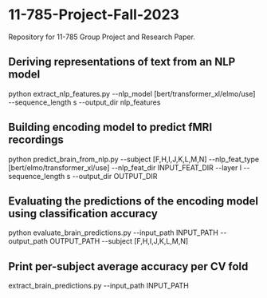 # 11-785-Project-Fall-2023

Repository for 11-785 Group Project and Research Paper.

## Deriving representations of text from an NLP model

python extract_nlp_features.py --nlp_model [bert/transformer_xl/elmo/use] --sequence_length s --output_dir nlp_features

## Building encoding model to predict fMRI recordings

python predict_brain_from_nlp.py --subject [F,H,I,J,K,L,M,N] --nlp_feat_type [bert/elmo/transformer_xl/use] --nlp_feat_dir INPUT_FEAT_DIR --layer l --sequence_length s --output_dir OUTPUT_DIR

## Evaluating the predictions of the encoding model using classification accuracy

python evaluate_brain_predictions.py --input_path INPUT_PATH --output_path OUTPUT_PATH --subject [F,H,I,J,K,L,M,N]

## Print per-subject average accuracy per CV fold

extract_brain_predictions.py --input_path INPUT_PATH
